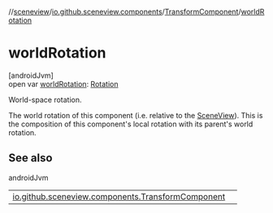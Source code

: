 //[sceneview](../../../index.md)/[io.github.sceneview.components](../index.md)/[TransformComponent](index.md)/[worldRotation](world-rotation.md)

# worldRotation

[androidJvm]\
open var [worldRotation](world-rotation.md): [Rotation](../../io.github.sceneview.math/index.md#1133844556%2FClasslikes%2F-1571379623)

World-space rotation.

The world rotation of this component (i.e. relative to the [SceneView](../../io.github.sceneview/-scene-view/index.md)). This is the composition of this component's local rotation with its parent's world rotation.

## See also

androidJvm

| | |
|---|---|
| [io.github.sceneview.components.TransformComponent](world-transform.md) |  |
